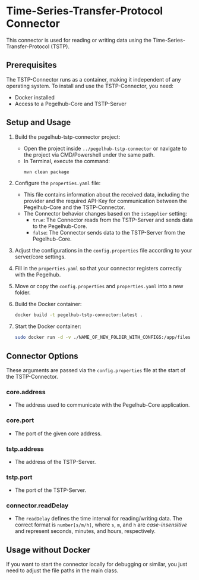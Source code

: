 # Time-Series-Transfer-Protocol Connector

This connector is used for reading or writing data using the Time-Series-Transfer-Protocol (TSTP).

## Prerequisites

The TSTP-Connector runs as a container, making it independent of any operating system. 
To install and use the TSTP-Connector, you need:

- Docker installed
- Access to a Pegelhub-Core and TSTP-Server

## Setup and Usage

1. Build the pegelhub-tstp-connector project:
    - Open the project inside `../pegelhub-tstp-connector` or navigate to the project via CMD/Powershell under the same path.
    - In Terminal, execute the command:
      ```sh
      mvn clean package
      ```

2. Configure the `properties.yaml` file:
    - This file contains information about the received data, including the provider and the required API-Key for communication between the Pegelhub-Core and the TSTP-Connector.
    - The Connector behavior changes based on the `isSupplier` setting:
        - `true`: The Connector reads from the TSTP-Server and sends data to the Pegelhub-Core.
        - `false`: The Connector sends data to the TSTP-Server from the Pegelhub-Core.

3. Adjust the configurations in the `config.properties` file according to your server/core settings.

4. Fill in the `properties.yaml` so that your connector registers correctly with the Pegelhub.

5. Move or copy the `config.properties` and `properties.yaml` into a new folder.

6. Build the Docker container:
   ```sh
   docker build -t pegelhub-tstp-connector:latest .
   ```

7. Start the Docker container:
   ```sh
   sudo docker run -d -v ./NAME_OF_NEW_FOLDER_WITH_CONFIGS:/app/files pegelhub-tstp-connector
   ```

## Connector Options

These arguments are passed via the `config.properties` file at the start of the TSTP-Connector.

### core.address
- The address used to communicate with the Pegelhub-Core application.

### core.port
- The port of the given core address.

### tstp.address
- The address of the TSTP-Server.

### tstp.port
- The port of the TSTP-Server.

### connector.readDelay
- The `readDelay` defines the time interval for reading/writing data. The correct format is `number[s/m/h]`, 
where `s`, `m`, and `h` are *case-insensitive* and represent seconds, minutes, and hours, respectively.

## Usage without Docker

If you want to start the connector locally for debugging or similar, you just need to adjust the file paths
in the main class.